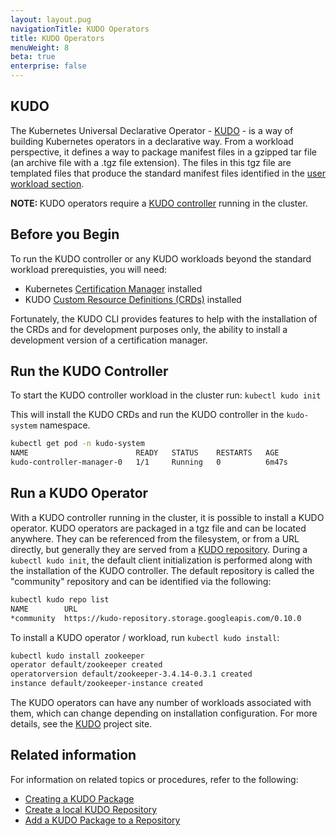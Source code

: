 ```yaml
---
layout: layout.pug
navigationTitle: KUDO Operators
title: KUDO Operators
menuWeight: 8
beta: true
enterprise: false
---
```


<!-- markdownlint-disable MD004 MD007 MD025 MD030 -->
## KUDO

The Kubernetes Universal Declarative Operator - [KUDO][kudo] - is a way of building Kubernetes operators in a declarative way. From a workload perspective, it defines a way to package manifest files in a gzipped tar file (an archive file with a .tgz file extension). The files in this tgz file are templated files that produce the standard manifest files identified in the [user workload section][user-workloads].

<p class="message--note"><strong>NOTE: </strong>KUDO operators require a <a href="https://kudo.dev/docs/architecture.html#architecture-diagram">KUDO controller</a> running in the cluster.</p>

## Before you Begin
To run the KUDO controller or any KUDO workloads beyond the standard workload prerequisties, you will need:

- Kubernetes [Certification Manager][cert-man] installed
- KUDO [Custom Resource Definitions (CRDs)][crd] installed

Fortunately, the KUDO CLI provides features to help with the installation of the CRDs and for development purposes only, the ability to install a development version of a certification manager.

## Run the KUDO Controller
To start the KUDO controller workload in the cluster run: `kubectl kudo init`

This will install the KUDO CRDs and run the KUDO controller in the `kudo-system` namespace.

```bash
kubectl get pod -n kudo-system
NAME                        READY   STATUS    RESTARTS   AGE
kudo-controller-manager-0   1/1     Running   0          6m47s
```

## Run a KUDO Operator
With a KUDO controller running in the cluster, it is possible to install a KUDO operator. KUDO operators are packaged in a tgz file and can be located anywhere. They can be referenced from the filesystem, or from a URL directly, but generally they are served from a [KUDO repository][kudo-arch]. During a `kubectl kudo init`, the default client initialization is performed along with the installation of the KUDO controller. The default repository is called the "community" repository and can be identified via the following:

```bash
kubectl kudo repo list
NAME        URL
*community  https://kudo-repository.storage.googleapis.com/0.10.0
```

To install a KUDO operator / workload, run `kubectl kudo install`:

```bash
kubectl kudo install zookeeper
operator default/zookeeper created
operatorversion default/zookeeper-3.4.14-0.3.1 created
instance default/zookeeper-instance created
```

The KUDO operators can have any number of workloads associated with them, which can change depending on installation configuration. For more details, see the [KUDO][kudo] project site.

## Related information

For information on related topics or procedures, refer to the following:

- [Creating a KUDO Package][package-kudo]
- [Create a local KUDO Repository][local-repo]
- [Add a KUDO Package to a Repository][add-to-repo]

[add-to-repo]: https://kudo.dev/docs/runbooks/admin/add-operator-to-repository.html
[cert-man]: https://cert-manager.io/docs/installation/kubernetes/
[crd]: https://kubernetes.io/docs/concepts/extend-kubernetes/api-extension/custom-resources/
[kudo]: https://kudo.dev/
[kudo-arch]: https://kudo.dev/docs/architecture.html#architecture-diagram
[local-repo]: https://kudo.dev/docs/runbooks/admin/local-repo.html
[package-kudo]: https://kudo.dev/docs/runbooks/admin/create-kudo-package.html
[user-workloads]: ../../user-workloads
